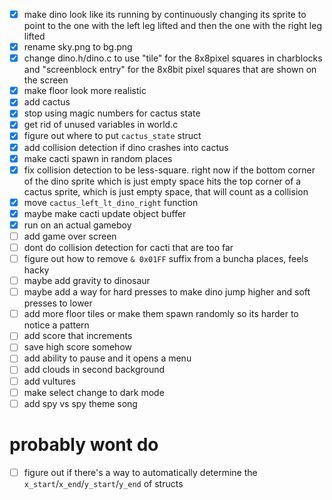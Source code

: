 - [x] make dino look like its running by continuously changing its sprite to point to the one with the left leg lifted and then the one with the right leg lifted
- [x] rename sky.png to bg.png
- [x] change dino.h/dino.c to use "tile" for the 8x8pixel squares in charblocks and "screenblock entry" for the 8x8bit pixel squares that are shown on the screen
- [x] make floor look more realistic
- [x] add cactus
- [x] stop using magic numbers for cactus state
- [x] get rid of unused variables in world.c
- [x] figure out where to put `cactus_state` struct
- [x] add collision detection if dino crashes into cactus
- [x] make cacti spawn in random places
- [x] fix collision detection to be less-square. right now if the bottom corner of the dino sprite which is just empty space hits the top corner of a cactus sprite, which is just empty space, that will count as a collision
- [x] move `cactus_left_lt_dino_right` function
- [x] maybe make cacti update object buffer
- [x] run on an actual gameboy
- [ ] add game over screen
- [ ] dont do collision detection for cacti that are too far
- [ ] figure out how to remove `& 0x01FF` suffix from a buncha places, feels hacky
- [ ] maybe add gravity to dinosaur
- [ ] maybe add a way for hard presses to make dino jump higher and soft presses to lower
- [ ] add more floor tiles or make them spawn randomly so its harder to notice a pattern
- [ ] add score that increments
- [ ] save high score somehow
- [ ] add ability to pause and it opens a menu
- [ ] add clouds in second background
- [ ] add vultures
- [ ] make select change to dark mode
- [ ] add spy vs spy theme song

# probably wont do

- [ ] figure out if there's a way to automatically determine the `x_start`/`x_end`/`y_start`/`y_end` of structs
